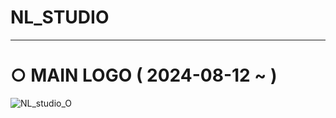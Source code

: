 # NL_STUDIO

---

# ○ MAIN LOGO ( 2024-08-12 ~ )
![NL_studio_O](https://github.com/user-attachments/assets/c2f92bb6-03f0-477e-a570-97c1f2dd176a)
